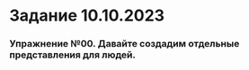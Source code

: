 # Задание 10.10.2023
### Упражнение №00. Давайте создадим отдельные представления для людей.
```sql

```
